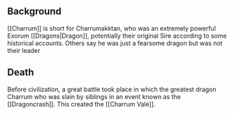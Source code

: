 ## Background
[[Charrum]] is short for Charrumakktan, who was an extremely powerful Exorum [[Dragons|Dragon]], potentially their original Sire according to some historical accounts.
Others say he was just a fearsome dragon but was not their leader

## Death
Before civilization, a great battle took place in which the greatest dragon Charrum who was slain by siblings in an event known as the [[Dragoncrash]]. This created the [[Charrum Vale]].